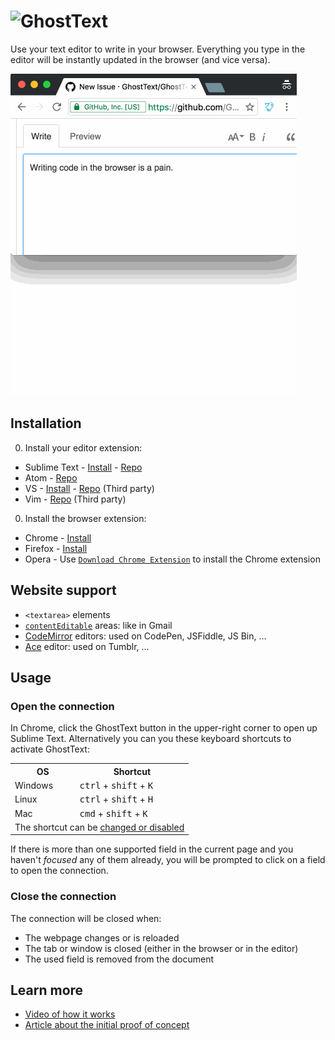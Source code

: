 # <img src="https://raw.githubusercontent.com/GhostText/GhostText/master/promo/gt_banner.png" height="60" alt="GhostText">
Use your text editor to write in your browser. Everything you type in the editor will be instantly updated in the browser (and vice versa).

![Demo screencast](promo/demo.gif)

## Installation

0. Install your editor extension:
  + Sublime Text - [Install](https://sublime.wbond.net/packages/GhostText) - [Repo](https://github.com/GhostText/GhostText-for-SublimeText)
  + Atom - [Repo](https://github.com/GhostText/GhostText-for-Atom)
  + VS - [Install](https://marketplace.visualstudio.com/items?itemName=tokoph.ghosttext) - [Repo](https://github.com/jtokoph/ghosttext-vscode) (Third party)
  + Vim - [Repo](https://github.com/falstro/ghost-text-vim) (Third party)
0. Install the browser extension:
  + Chrome - [Install](https://chrome.google.com/webstore/detail/ghosttext/godiecgffnchndlihlpaajjcplehddca)
  + Firefox - [Install](https://github.com/GhostText/GhostText/tree/master/browser#on-firefox)
  + Opera - Use [`Download Chrome Extension`](https://addons.opera.com/en/extensions/details/download-chrome-extension-9/) to install the Chrome extension

## Website support 

* `<textarea>` elements
* [`contentEditable`](https://developer.mozilla.org/en-US/docs/Web/Guide/HTML/Content_Editable) areas: like in Gmail
* [CodeMirror](http://codemirror.net/) editors: used on CodePen, JSFiddle, JS Bin, …
* [Ace](http://ace.c9.io/) editor: used on Tumblr, …

## Usage

### Open the connection

In Chrome, click the GhostText button in the upper-right corner to open up Sublime Text. Alternatively you can you these keyboard shortcuts to activate GhostText:

<table>
  <tr>
    <th>OS</th>
    <th>Shortcut</th>
  </tr>
  <tr>
    <td>Windows</td>
    <td><kbd>ctrl</kbd> + <kbd>shift</kbd> + <kbd>K</kbd></td>
  </tr>
  <tr>
    <td>Linux</td>
    <td><kbd>ctrl</kbd> + <kbd>shift</kbd> + <kbd>H</kbd></td>
  </tr>
  <tr>
    <td>Mac</td>
    <td><kbd>cmd</kbd> + <kbd>shift</kbd> + <kbd>K</kbd></td>
  </tr>
  <tr>
    <td colspan="2">The shortcut can be <a href="http://lifehacker.com/add-custom-keyboard-shortcuts-to-chrome-extensions-for-1595322121">changed or disabled</a></td>
  </tr>
</table>

If there is more than one supported field in the current page and you haven't *focused* any of them already, you will be prompted to click on a field to open the connection.

### Close the connection

The connection will be closed when:
* The webpage changes or is reloaded
* The tab or window is closed (either in the browser or in the editor)
* The used field is removed from the document

## Learn more

* [Video of how it works](http://www.youtube.com/watch?v=e0aLFPtYPZI&feature=share)
* [Article about the initial proof of concept](http://cacodaemon.de/index.php?id=59)
